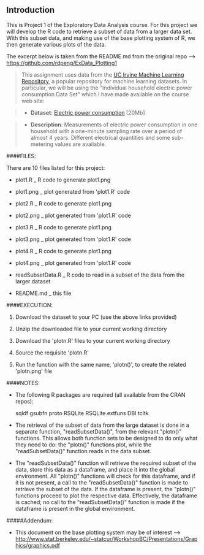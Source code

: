 Introduction
------------
This is Project 1 of the Exploratory Data Analysis course. For this project we will develop the R code to retrieve a subset of data from a larger data set.  With this subset data, and making use of the base plotting system of R, we then generate various plots of the data.

The excerpt below is taken from the README.md from the original repo --> https://github.com/rdpeng/ExData_Plotting1

>This assignment uses data from 
>the <a href="http://archive.ics.uci.edu/ml/">UC Irvine Machine
>Learning Repository</a>, a popular repository for machine learning
>datasets. In particular, we will be using the "Individual household
>electric power consumption Data Set" which I have made available on
>the course web site:


>* <b>Dataset</b>: <a href="https://d396qusza40orc.cloudfront.net/exdata%2Fdata%2Fhousehold_power_consumption.zip">Electric power consumption</a> [20Mb]

>* <b>Description</b>: Measurements of electric power consumption in
>one household with a one-minute sampling rate over a period of almost
>4 years. Different electrical quantities and some sub-metering values
>are available.


####FILES:

There are 10 files listed for this project:

   - plot1.R	_ R code to generate plot1.png

   - plot1.png _ plot generated from 'plot1.R' code

   - plot2.R	_ R code to generate plot1.png

   - plot2.png _ plot generated from 'plot1.R' code

   - plot3.R	_ R code to generate plot1.png

   - plot3.png _ plot generated from 'plot1.R' code

   - plot4.R	_ R code to generate plot1.png

   - plot4.png _ plot generated from 'plot1.R' code

   - readSubsetData.R _ R code to read in a subset of the data from the larger dataset

   - README.md _ this file

  
####EXECUTION:

1.	Download the dataset to your PC (use the above links provided)

2.	Unzip the downloaded file to your current working directory

3.	Download the 'plotn.R' files to your current working directory

4.	Source the requisite 'plotn.R' 

5.	Run the function with the same name, 'plotn()', to create the related 'plotn.png' file


####NOTES:

* The following R packages are required (all available from the CRAN repos):

	sqldf	gsubfn	proto	RSQLite	RSQLite.extfuns	DBI	tcltk

* The retrieval of the subset of data from the large dataset is done in a separate function, "readSubsetData()", from the relevant "plotn()" functions.  This allows both function sets to be designed to do only what they need to do: the "plotn()" functions plot, while the "readSubsetData()" function reads in the data subset. 

* The "readSubsetData()" function will retrieve the required subset of the data, store this data as a dataframe, and place it into the global environment.  All "plotn()" functions will check for this dataframe, and if it is not present, a call to the "readSubsetData()" function is made to retrieve the subset of the data.  If the dataframe is present, the "plotn()" functions proceed to plot the respective data.  Effectively, the dataframe is cached; no call to the "readSubsetData()" function is made if the dataframe is present in the global environment.

#####Addendum:

* This document on the base plotting system may be of interest --> http://www.stat.berkeley.edu/~statcur/WorkshopBC/Presentations/Graphics/graphics.pdf
